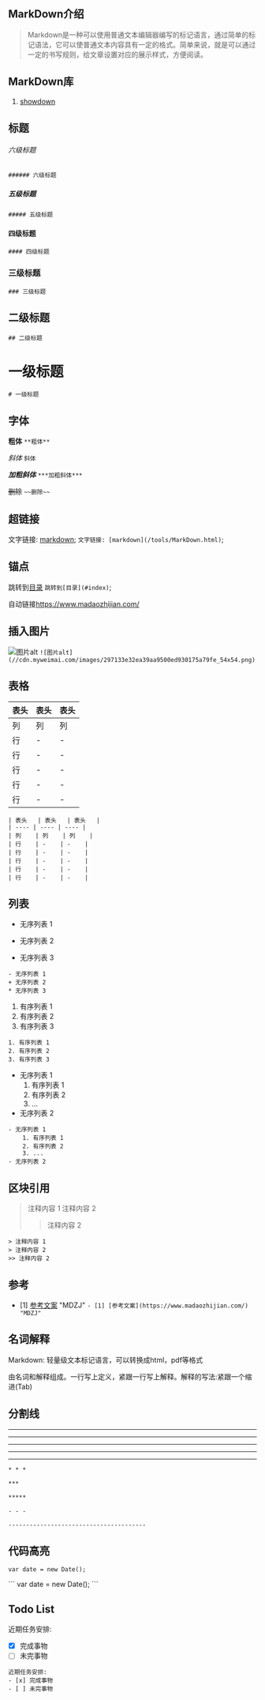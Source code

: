 ## MarkDown介绍

> Markdown是一种可以使用普通文本编辑器编写的标记语言，通过简单的标记语法，它可以使普通文本内容具有一定的格式。简单来说，就是可以通过一定的书写规则，给文章设置对应的展示样式，方便阅读。

## MarkDown库

1. [showdown](https://github.com/showdownjs/showdown)

## 标题

###### 六级标题

```###### 六级标题```

##### 五级标题

```##### 五级标题```

#### 四级标题

```#### 四级标题```

### 三级标题

```### 三级标题```

## 二级标题

```## 二级标题```

# 一级标题

```# 一级标题```

## 字体

**粗体**
```**粗体**```

*斜体*
```斜体```

***加粗斜体***
```***加粗斜体***```

~~删除~~
```~~删除~~```

## 超链接

文字链接: [markdown](/tools/MarkDown.html);
```文字链接: [markdown](/tools/MarkDown.html)```;

## 锚点

跳转到[目录](#index)
```跳转到[目录](#index)```;

自动链接<https://www.madaozhijian.com/>

## 插入图片

![图片alt](//cdn.myweimai.com/images/297133e32ea39aa9500ed930175a79fe_54x54.png)
```![图片alt](//cdn.myweimai.com/images/297133e32ea39aa9500ed930175a79fe_54x54.png)```

## 表格

| 表头   | 表头   | 表头   |
| ---- | ---- | ---- |
| 列    | 列    | 列    |
| 行    | -    | -    |
| 行    | -    | -    |
| 行    | -    | -    |
| 行    | -    | -    |
| 行    | -    | -    |

```
| 表头   | 表头   | 表头   |
| ---- | ---- | ---- |
| 列    | 列    | 列    |
| 行    | -    | -    |
| 行    | -    | -    |
| 行    | -    | -    |
| 行    | -    | -    |
| 行    | -    | -    |
```

## 列表

- 无序列表 1
+ 无序列表 2
* 无序列表 3

```
- 无序列表 1
+ 无序列表 2
* 无序列表 3
```

1. 有序列表 1
2. 有序列表 2
3. 有序列表 3

```
1. 有序列表 1
2. 有序列表 2
3. 有序列表 3
```

- 无序列表 1
    1. 有序列表 1
    2. 有序列表 2
    3. ...
- 无序列表 2

```
- 无序列表 1
    1. 有序列表 1
    2. 有序列表 2
    3. ...
- 无序列表 2
```

## 区块引用

> 注释内容 1
> 注释内容 2
>> 注释内容 2
```
> 注释内容 1
> 注释内容 2
>> 注释内容 2
```

## 参考

- [1] [参考文案](https://www.madaozhijian.com/) "MDZJ"
```- [1] [参考文案](https://www.madaozhijian.com/) "MDZJ"```

## 名词解释
Markdown:
    轻量级文本标记语言，可以转换成html，pdf等格式

由名词和解释组成。一行写上定义，紧跟一行写上解释。解释的写法:紧跟一个缩进(Tab)


## 分割线

* * *

***

*****

- - -

---------------------------------------

```
* * *

***

*****

- - -

---------------------------------------
```

## 代码高亮

```
var date = new Date();

```

\```
var date = new Date();
\```

## Todo List

近期任务安排:
- [x] 完成事物
- [ ] 未完事物

```
近期任务安排:
- [x] 完成事物
- [ ] 未完事物
```
